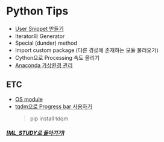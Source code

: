 # Python Tips

- [User Snippet 만들기](https://github.com/elemag1414/ML_STUDY/blob/master/VSCode/User_Snippet.md)
- Iterator와 Generator
- Special (dunder) method
- Import custom package (다른 경로에 존재하는 모듈 불러오기)
- Cython으로 Processing 속도 올리기
- [Anaconda 가상환경 관리](anaconda_virtenv.md)

## ETC

- [OS module](os_module.md)
- [tqdm으로 Progress bar 사용하기](https://www.youtube.com/watch?v=qVHM3ly-Amg)
  > pip install tdqm

##### [[ML_STUDY로 돌아기기]](https://github.com/elemag1414/ML_STUDY)

